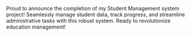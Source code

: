Proud to announce the completion of my Student Management system project!  Seamlessly manage student data, track progress, and streamline administrative tasks with this robust system. Ready to revolutionize education management! 
